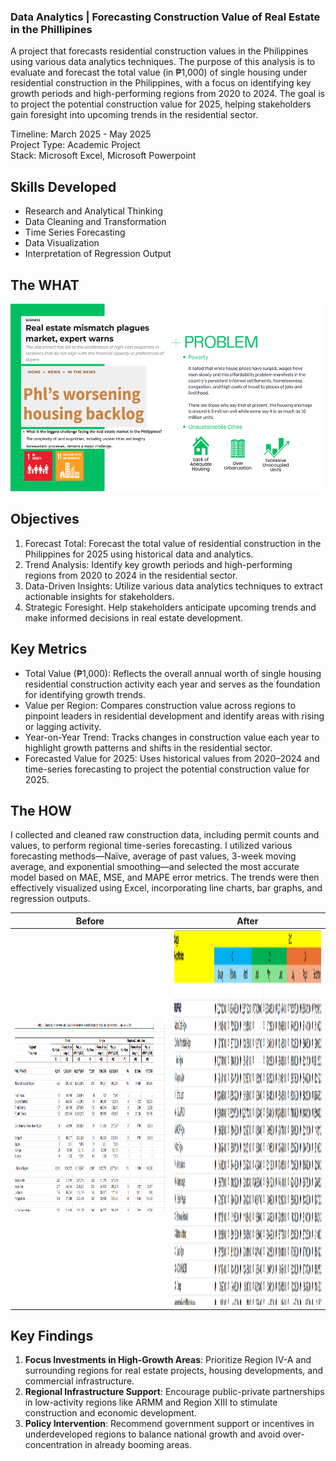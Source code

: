 ### Data Analytics | Forecasting Construction Value of Real Estate in the Phillipines

A project that forecasts residential construction values in the Philippines using various data analytics techniques. The purpose of this analysis is to evaluate and forecast the total value (in ₱1,000) of single housing under residential construction in the Philippines, with a focus on identifying key growth periods and high-performing regions from 2020 to 2024. The goal is to project the potential construction value for 2025, helping stakeholders gain foresight into upcoming trends in the residential sector.

Timeline: March 2025 - May 2025 <br>
Project Type: Academic Project <br>
Stack: Microsoft Excel, Microsoft Powerpoint <br>

## Skills Developed
<ul>
  <li>Research and Analytical Thinking</li>
  <li>Data Cleaning and Transformation</li>
  <li>Time Series Forecasting</li>
  <li>Data Visualization</li>
  <li>Interpretation of Regression Output</li>
</ul>

## The WHAT
<img src="/assets/5.png"  width="600" height="300">

## Objectives
1. Forecast Total: Forecast the total value of residential construction in the Philippines for 2025 using historical data and analytics.
2. Trend Analysis: Identify key growth periods and high-performing regions from 2020 to 2024 in the residential sector.
3. Data-Driven Insights: Utilize various data analytics techniques to extract actionable insights for stakeholders.
4. Strategic Foresight. Help stakeholders anticipate upcoming trends and make informed decisions in real estate development.

## Key Metrics
- Total Value (₱1,000): Reflects the overall annual worth of single housing residential construction activity each year and serves as the foundation for identifying growth trends.
- Value per Region: Compares construction value across regions to pinpoint leaders in residential development and identify areas with rising or lagging activity.
- Year-on-Year Trend: Tracks changes in construction value each year to highlight growth patterns and shifts in the residential sector.
- Forecasted Value for 2025: Uses historical values from 2020–2024 and time-series forecasting to project the potential construction value for 2025.

## The HOW
I collected and cleaned raw construction data, including permit counts and values, to perform regional time-series forecasting. I utilized various forecasting methods—Naïve, average of past values, 3-week moving average, and exponential smoothing—and selected the most accurate model based on MAE, MSE, and MAPE error metrics. The trends were then effectively visualized using Excel, incorporating line charts, bar graphs, and regression outputs.

|**Before**|**After**|
|:---:|:---:|
|<img src="/assets/before.png"  width="450" height="300">| <img src="/assets/after.png"  width="450" height="600"> | 

## Key Findings
1. **Focus Investments in High-Growth Areas**: Prioritize Region IV-A and surrounding regions for real estate projects, housing developments, and commercial infrastructure.
2. **Regional Infrastructure Support**: Encourage public-private partnerships in low-activity regions like ARMM and Region XIII to stimulate construction and economic development.
3. **Policy Intervention**: Recommend government support or incentives in underdeveloped regions to balance national growth and avoid over-concentration in already booming areas.







